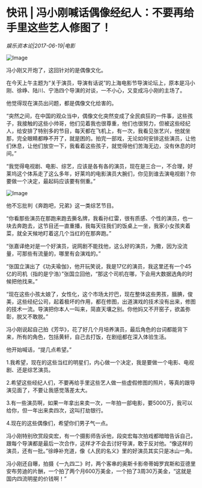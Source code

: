 # 快讯 | 冯小刚喊话偶像经纪人：不要再给手里这些艺人修图了！

*娱乐资本论|2017-06-19|电影*

![Image](http://static.ylzbl.com/uploads/ueditor/php/upload/image/20170619/1497854460436272.jpeg)

冯小刚又开炮了，这回针对的是偶像文化。

在今天上午主题为“关于演员，导演有话说”的上海电影节导演论坛上，原本是冯小刚、徐峥、陆川、宁浩四个导演的对谈，一不小心，又变成冯小刚的主场了。

他觉得现在演员出问题，都是偶像文化给害的。

“突然之间，在中国的观众当中，偶像文化突然变成了全民疯狂的一件事，这些孩子，我接触的这些小帅哥，他们见着我也很尊重，他们也很努力，但被这些经纪人，给安排了特别多的节目，每天都在飞机上，有一次，我看见张艺兴，他就坐那，完全眼睛都睁不开了，就是困的。拍完一部戏，无论如何安排这些演员，让他们休息，让他们放空一下，我看着这些孩子，就觉得他们苦海无边，没有休息的时间。”

“我觉得电视剧、电影、综艺，应该是各有各的演员，现在是三合一，不合理，好莱坞这个体系走了这么多年，好莱坞的电影演员大腕们，你见到谁去演电视剧？你要做一个决定，最起码应该要有侧重。”

![Image](http://static.ylzbl.com/uploads/ueditor/php/upload/image/20170619/1497854423837882.jpeg)

他不忘批判《奔跑吧，兄弟》这一类综艺节目。

“你看那些演员在那跑来跑去撕名牌，我看孙红雷，很有质感、个性的演员，也一块去奔跑去，这节目还一直重播，我每天往我们的饭桌上一坐，我家小女孩夹着菜，就全天候地盯着这几个当红的在那奔跑。”

“张嘉译绝对是一个好演员，说网剧不能找他，这么好的演员，为撒，因为没流量，可那些有流量的，哪里有会演戏的。”

“张国立演出了《功夫瑜伽》，他开玩笑说，我是17亿的演员，我这里还有一个45亿的司机（指的是宁浩）”张国立回他，“那这个司机在哪，下会用大数据选角的时候把他找来。”

“现在这些小孩太娘了，女性化，这个市场太拧巴，现在整体这些男孩，腼腆，俊美，这些经纪公司，起着极坏的作用，都在修图，出道演戏的技术没有出来，修图的技术一流。导演把你本人一叫来，简直天壤之别。你他妈又不开窑子，欲盖弥彰，脱又不敢脱。”

冯小刚说起自己拍《芳华》，花了好几个月培养演员，最后角色的台词都能背下来，所有的角色，包括黄轩，自己去打饭，在剧组都在深入体验生活。

他开始喊话，“提几点希望。”

1.我希望，现在的这些当红的明星们，内心做一个决定，我是要做一个电影、电视剧、还是综艺演员。

2.希望这些经纪人们，不要再给手里这些艺人做一些虚假修图的照片，等真的跟导演见面了，不要让我感觉落差太大。

3.有一些演员啊，如果一年拿出来卖一次，一年拍一部电影，要5000万，我可以给你，但一年出来卖四次，这叫打劫银行。

4.现在的这些偶像们，希望你们男子气一点。

冯小刚特别欣赏段奕宏，有一个摄影师告诉他，段奕宏每次拍戏都暗暗告诉自己，跟每个导演都是最后一次合作，这样才不会去讨好导演，敢于反对他。“像这样的演员，还有一批。”徐峥补充道，像《人民的名义》里的好演员其实只是冰山一角。

冯小刚还自曝，拍摄《一九四二》时，两个客串的奥斯卡影帝蒂姆罗宾斯和亚德里安布劳迪的片酬，一个拍了两个月600万美金，一个拍了3周30万美金，“这就是国内四流明星的价钱啊！”


